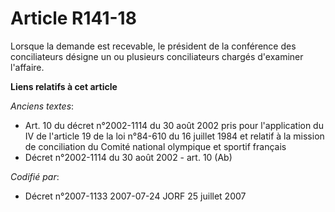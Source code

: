 # Article R141-18

Lorsque la demande est recevable, le président de la conférence des conciliateurs désigne un ou plusieurs conciliateurs
chargés d'examiner l'affaire.

**Liens relatifs à cet article**

_Anciens textes_:

  - Art. 10 du décret n°2002-1114 du 30 août 2002 pris pour l'application du IV de l'article 19 de la loi n°84-610 du 16 juillet 1984 et relatif à la mission de conciliation du Comité national olympique et sportif français
  - Décret n°2002-1114 du 30 août 2002 - art. 10 (Ab)

_Codifié par_:

  - Décret n°2007-1133 2007-07-24 JORF 25 juillet 2007
